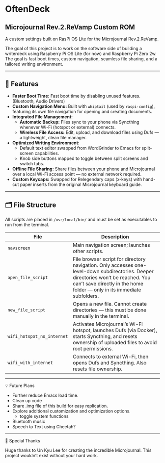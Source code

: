 # OftenDeck

## Microjournal Rev.2.ReVamp Custom ROM

A custom settings built on RasPi OS Lite for the Microjournal Rev.2.ReVamp.

The goal of this project is to work on the software side of building a writerdeck using Raspberry Pi OS Lite (for now) and Raspberry Pi Zero 2w. The goal is fast boot times, custom navigation, seamless file sharing, and a tailored writing environment.

---

## 🚀 Features

- **Faster Boot Time:** Fast boot time by disabling unused features. (Bluetooth, Audio Drivers)
- **Custom Navigation Menu:** Built with `whiptail` (used by `raspi-config`), featuring its own file navigation for opening and creating documents.
- **Integrated File Management:**
  - **Automatic Backup:** Files sync to your phone via Syncthing whenever Wi-Fi (hotspot or external) connects.
  - **Wireless File Access:** Edit, upload, and download files using Dufs — a lightweight, clean file manager.
- **Optimized Writing Environment:**
  - Default text editor swapped from WordGrinder to Emacs for split-screen capabilities.
  - Knob side buttons mapped to toggle between split screens and switch tabs.
- **Offline File Sharing:** Share files between your phone and Microjournal over a local Wi-Fi access point — no external network required.
- **Custom Keycaps:** Swapped for Relegendary caps (x-keys) with hand-cut paper inserts from the original Microjournal keyboard guide.

---

## 🗂 File Structure

All scripts are placed in `/usr/local/bin/` and must be set as executables to run from the terminal.

| File           | Description                                                                 |
|----------------|-----------------------------------------------------------------------------|
| `navscreen`    | Main navigation screen; launches other scripts.                             |
| `open_file_script`    | File browser script for directory navigation. Only accesses one-level-down subdirectories. Deeper directories won’t be reached. You can’t save directly in the home folder — only in its immediate subfolders. |
| `new_file_script`     | Opens a new file. Cannot create directories — this must be done manually in the terminal. |
| `wifi_hotspot_no_internet` | Activates Microjournal’s Wi-Fi hotspot, launches Dufs (via Docker), starts Syncthing, and resets ownership of uploaded files to avoid root permissions. |
| `wifi_with_internet`| Connects to external Wi-Fi, then opens Dufs and Syncthing. Also resets file ownership. |
---

💡 Future Plans

- Further reduce Emacs load time.
- Clean up code
- Share .img file of this build for easy replication.
- Explore additional customization and optimization options.
   - toggle system functions
- Bluetooth music
- Speech to Text using Cheetah?
---

🖤 Special Thanks

Huge thanks to Un Kyu Lee for creating the incredible Microjournal. This project wouldn’t exist without your hard work.

